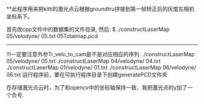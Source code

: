 
**此程序用来把kitti的激光点云根据groundtru拼接到第一帧矫正后的灰度左相机坐标系下。

首先改cpp文件中的数据集的文件目录, 然后:
$ ./constructLaserMap 05/velodyne/  05.txt 05Totalmap.pcd

_________________________________________________________________

!!!一定要注意外参Tr_velo_to_cam是不是对应相应的序列. 
./constructLaserMap 05/velodyne/  05.txt
./constructLaserMap 04/velodyne/  04.txt
./constructLaserMap 01/velodyne/  01.txt
./constructLaserMap 06/velodyne/  06.txt
运行程序前，要在可执行程序目录下创建generatePCD文件夹


在存储激光点云时，为了和opencv中的坐标轴保持一致，我把激光点的y加了一个负号.
